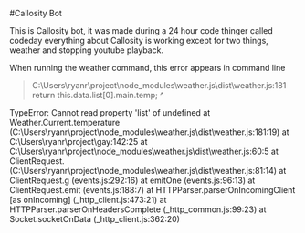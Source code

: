 #Callosity Bot

This is Callosity bot, it was made during a 24 hour code thinger called codeday  everything about Callosity is working except for two things, weather and stopping youtube playback.


When running the weather command, this error appears in command line 

>C:\Users\ryanr\project\node_modules\weather.js\dist\weather.js:181
  return this.data.list[0].main.temp;
                  ^

TypeError: Cannot read property 'list' of undefined
    at Weather.Current.temperature (C:\Users\ryanr\project\node_modules\weather.js\dist\weather.js:181:19)
    at C:\Users\ryanr\project\gay:142:25
    at C:\Users\ryanr\project\node_modules\weather.js\dist\weather.js:60:5
    at ClientRequest.<anonymous> (C:\Users\ryanr\project\node_modules\weather.js\dist\weather.js:81:14)
    at ClientRequest.g (events.js:292:16)
    at emitOne (events.js:96:13)
    at ClientRequest.emit (events.js:188:7)
    at HTTPParser.parserOnIncomingClient [as onIncoming] (_http_client.js:473:21)
    at HTTPParser.parserOnHeadersComplete (_http_common.js:99:23)
    at Socket.socketOnData (_http_client.js:362:20)
>

